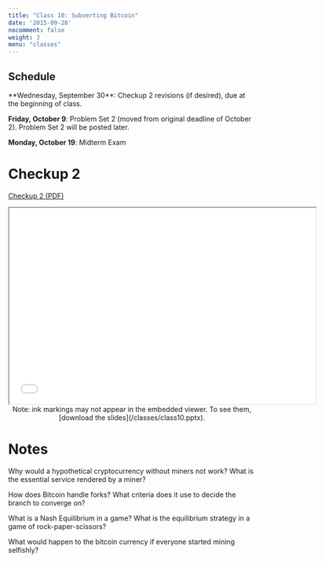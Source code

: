 ```yaml
---
title: "Class 10: Subverting Bitcoin"
date: '2015-09-28'
nocomment: false
weight: 3
menu: "classes"
---
```


## Schedule

   <div class="todo">
**Wednesday, September 30**: Checkup 2 revisions (if desired), due at the beginning of class.

**Friday, October 9**: Problem Set 2 (moved from original deadline of October 2).  Problem Set 2 will be posted later.  

**Monday, October 19**: Midterm Exam
   </div>

<!--more-->
# Checkup 2

[Checkup 2 (PDF)](/checkup2.pdf)

<center>
<iframe src="//www.slideshare.net/slideshow/embed_code/key/tLGdRxu6IVVzni" width="625" height="400" frameborder="2" marginwidth="0" marginheight="0" scrolling="no"> </iframe> 

   <div class="caption">
Note: ink markings may not appear in the
embedded viewer.  To see them, [download the slides](/classes/class10.pptx).
   </div>

</center>

# Notes

Why would a hypothetical cryptocurrency without miners not work? What is the
essential service rendered by a miner?

<div class="gap"></div>

How does Bitcoin handle forks? What criteria does it use to decide the branch
to converge on?

<div class="gap"></div>

<!--page-->

What is a Nash Equilibrium in a game? What is the equilibrium strategy in
a game of rock-paper-scissors?

<div class="gap"></div>

What would happen to the bitcoin currency if everyone started mining selfishly?

